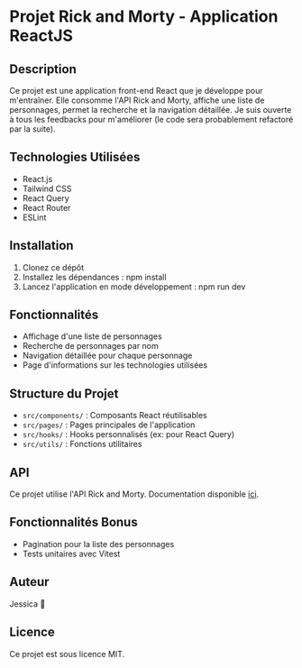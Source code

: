 # Projet Rick and Morty - Application ReactJS

## Description

Ce projet est une application front-end React que je développe pour m'entraîner. Elle consomme l'API Rick and Morty, affiche une liste de personnages, permet la recherche et la navigation détaillée. Je suis ouverte à tous les feedbacks pour m'améliorer (le code sera probablement refactoré par la suite).

## Technologies Utilisées

- React.js
- Tailwind CSS
- React Query
- React Router
- ESLint

## Installation

1. Clonez ce dépôt
2. Installez les dépendances : npm install
3. Lancez l'application en mode développement : npm run dev


## Fonctionnalités

- Affichage d'une liste de personnages
- Recherche de personnages par nom
- Navigation détaillée pour chaque personnage
- Page d'informations sur les technologies utilisées

## Structure du Projet

- `src/components/` : Composants React réutilisables
- `src/pages/` : Pages principales de l'application
- `src/hooks/` : Hooks personnalisés (ex: pour React Query)
- `src/utils/` : Fonctions utilitaires

## API

Ce projet utilise l'API Rick and Morty. Documentation disponible [ici](https://rickandmortyapi.com/documentation).

## Fonctionnalités Bonus

- Pagination pour la liste des personnages
- Tests unitaires avec Vitest

## Auteur

Jessica 🌈

## Licence

Ce projet est sous licence MIT.
